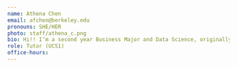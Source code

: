 ```yaml
---
name: Athena Chen
email: afchen@berkeley.edu
pronouns: SHE/HER
photo: staff/athena_c.png
bio: Hi!! I’m a second year Business Major and Data Science, originally from the Chicago suburbs. I love visiting national parks, crocheting, scrapbooking, and I’m trying to get into running (we’ll see where that goes).
role: Tutor (UCS1)
office-hours: 
---
```

